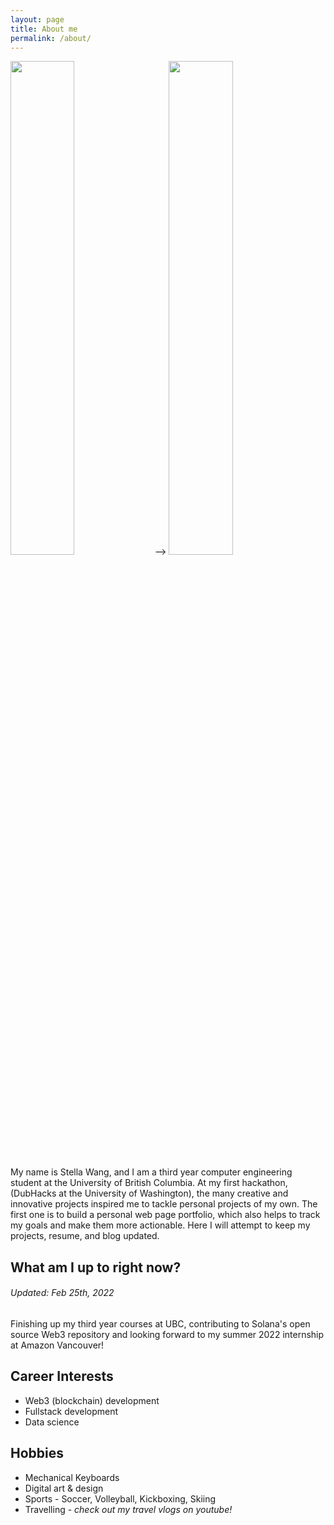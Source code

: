 ```yaml
---
layout: page
title: About me
permalink: /about/
---
```


<!-- ![me2](https://github.com/stellaw1/stellaw1.github.io/blob/master/images/me2.jpg?raw=true) ![me3](https://github.com/stellaw1/stellaw1.github.io/blob/master/images/me3.jpg?raw=true) -->

<div>
    <!-- <div flex="50%" padding ="5px"> -->
        <img src="https://github.com/stellaw1/stellaw1.github.io/blob/master/images/me2.jpg?raw=true" width="45%" float="left/>
    <!-- </div> -->
    <!-- <div flex="50%" padding ="5px"> -->
        <img src="https://github.com/stellaw1/stellaw1.github.io/blob/master/images/me3.jpg?raw=true" width="45%" float="right"/>
    <!-- </div> -->
</div>

My name is Stella Wang, and I am a third year computer engineering student at the University of British Columbia. At my first hackathon, (DubHacks at the University of Washington), the many creative and innovative projects inspired me to tackle personal projects of my own. The first one is to build a personal web page portfolio, which also helps to track my goals and make them more actionable. Here I will attempt to keep my projects, resume, and blog updated. 


## What am I up to right now?
###### Updated: Feb 25th, 2022
Finishing up my third year courses at UBC, contributing to Solana's open source Web3 repository and looking forward to my summer 2022 internship at Amazon Vancouver!

## Career Interests
- Web3 (blockchain) development
- Fullstack development
- Data science

## Hobbies
- Mechanical Keyboards
- Digital art & design
- Sports - Soccer, Volleyball, Kickboxing, Skiing
- Travelling - *check out my travel vlogs on youtube!*
